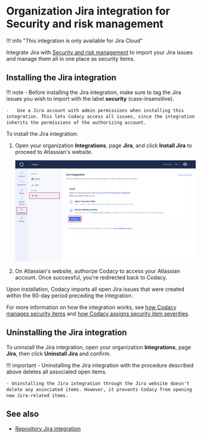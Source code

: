 # Organization Jira integration for Security and risk management

!!! info "This integration is only available for Jira Cloud"

Integrate Jira with [Security and risk management](../managing-security-and-risk.md) to import your Jira issues and manage them all in one place as security items.

## Installing the Jira integration

!!! note
    -   Before installing the Jira integration, make sure to tag the Jira issues you wish to import with the label **security** (case-insensitive).

    -   Use a Jira account with admin permissions when installing this integration. This lets Codacy access all issues, since the integration inherits the permissions of the authorizing account.

To install the Jira integration:

1.  Open your organization **Integrations**, page **Jira**, and click **Install Jira** to proceed to Atlassian's website.

    ![Security and risk management Jira integration installation](images/jira-integration-srm-install.png)

1.  On Atlassian's website, authorize Codacy to access your Atlassian account. Once successful, you're redirected back to Codacy.

Upon installation, Codacy imports all open Jira issues that were created within the 90-day period preceding the integration.

For more information on how the integration works, see [how Codacy manages security items](../managing-security-and-risk.md#opening-and-closing-items) and [how Codacy assigns security item severities](../managing-security-and-risk.md#item-severities-and-deadlines).

## Uninstalling the Jira integration

To uninstall the Jira integration, open your organization **Integrations**, page **Jira**, then click **Uninstall Jira** and confirm.

!!! important
    - Uninstalling the Jira integration with the procedure described above deletes all associated open items.

    - Uninstalling the Jira integration through the Jira website doesn't delete any associated items. However, it prevents Codacy from opening new Jira-related items.

## See also

-   [Repository Jira integration](../../repositories-configure/integrations/jira-integration.md)
